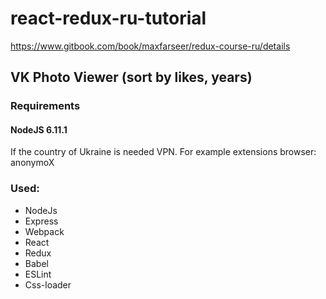 # react-redux-ru-tutorial

https://www.gitbook.com/book/maxfarseer/redux-course-ru/details

## VK Photo Viewer (sort by likes, years)

### Requirements

#### NodeJS 6.11.1

If the country of Ukraine is needed VPN.
For exаmple extensions browser: anonymoX

### Used:

* NodeJs
* Express
* Webpack
* React
* Redux
* Babel
* ESLint
* Css-loader
